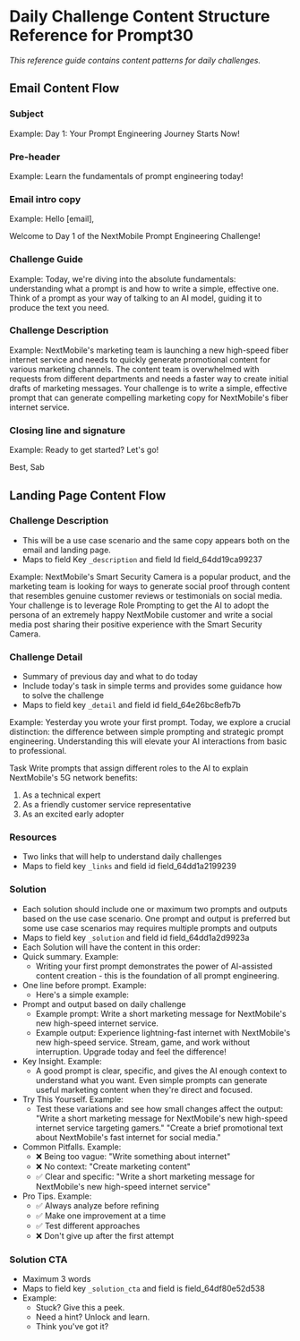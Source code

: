 # Daily Challenge Content Structure Reference for Prompt30

*This reference guide contains content patterns for daily challenges.*

## Email Content Flow

### Subject
Example: Day 1: Your Prompt Engineering Journey Starts Now!

### Pre-header
Example: Learn the fundamentals of prompt engineering today!

### Email intro copy
Example: 
Hello [email],

Welcome to Day 1 of the NextMobile Prompt Engineering Challenge!

### Challenge Guide
Example: Today, we're diving into the absolute fundamentals: understanding what a prompt is and how to write a simple, effective one. Think of a prompt as your way of talking to an AI model, guiding it to produce the text you need.

### Challenge Description 
Example:
NextMobile's marketing team is launching a new high-speed fiber internet service and needs to quickly generate promotional content for various marketing channels. The content team is overwhelmed with requests from different departments and needs a faster way to create initial drafts of marketing messages. Your challenge is to write a simple, effective prompt that can generate compelling marketing copy for NextMobile's fiber internet service.

### Closing line and signature
Example:
Ready to get started? Let's go!

Best,
Sab

## Landing Page Content Flow 

### Challenge Description 
- This will be a use case scenario and the same copy appears both on the email and landing page.
- Maps to field Key `_description` and field Id field_64dd19ca99237

Example:
NextMobile's Smart Security Camera is a popular product, and the marketing team is looking for ways to generate social proof through content that resembles genuine customer reviews or testimonials on social media. Your challenge is to leverage Role Prompting to get the AI to adopt the persona of an extremely happy NextMobile customer and write a social media post sharing their positive experience with the Smart Security Camera.

### Challenge Detail
- Summary of previous day and what to do today
- Include today's task in simple terms and provides some guidance how to solve the challenge
- Maps to field key `_detail` and field id field_64e26bc8efb7b

Example:
Yesterday you wrote your first prompt. Today, we explore a crucial distinction: the difference between simple prompting and strategic prompt engineering. Understanding this will elevate your AI interactions from basic to professional.

Task
Write prompts that assign different roles to the AI to explain NextMobile's 5G network benefits:
1. As a technical expert
2. As a friendly customer service representative
3. As an excited early adopter

### Resources
- Two links that will help to understand daily challenges
- Maps to field key `_links` and field id field_64dd1a2199239

### Solution
- Each solution should include one or maximum two prompts and outputs based on the use case scenario. One prompt and output is preferred but some use case scenarios may requires multiple prompts and outputs
- Maps to field key `_solution` and field id field_64dd1a2d9923a 
- Each Solution will have the content in this order:
- Quick summary. Example: 
	- Writing your first prompt demonstrates the power of AI-assisted content creation - this is the foundation of all prompt engineering.
- One line before prompt. Example: 
	- Here's a simple example:
- Prompt and output based on daily challenge
	- Example prompt: Write a short marketing message for NextMobile's new high-speed internet service.
	- Example output: Experience lightning-fast internet with NextMobile's new high-speed service. Stream, game, and work without interruption. Upgrade today and feel the difference!
- Key Insight. Example: 
	- A good prompt is clear, specific, and gives the AI enough context to understand what you want. Even simple prompts can generate useful marketing content when they're direct and focused.
- Try This Yourself. Example: 
	- Test these variations and see how small changes affect the output:
	"Write a short marketing message for NextMobile's new high-speed internet service targeting gamers."
	"Create a brief promotional text about NextMobile's fast internet for social media."
- Common Pitfalls. Example: 
	- ❌ Being too vague: "Write something about internet"
	- ❌ No context: "Create marketing content"
	- ✅ Clear and specific: "Write a short marketing message for NextMobile's new high-speed internet service"
- Pro Tips. Example:
	- ✅ Always analyze before refining
	- ✅ Make one improvement at a time
	- ✅ Test different approaches
	- ❌ Don't give up after the first attempt

### Solution CTA
- Maximum 3 words
- Maps to field key `_solution_cta` and field is field_64df80e52d538
- Example: 
	- Stuck? Give this a peek.
	- Need a hint? Unlock and learn.
	- Think you've got it? 










